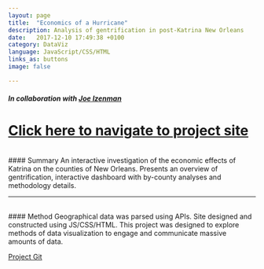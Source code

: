 ```yaml
---
layout: page
title:  "Economics of a Hurricane"
description: Analysis of gentrification in post-Katrina New Orleans
date:   2017-12-10 17:49:38 +0100
category: DataViz
language: JavaScript/CSS/HTML
links_as: buttons
image: false

---
```

##### In collaboration with [Joe Izenman][joesite]
# [Click here to navigate to project site][Hurricane_site]  

<br>
<div></div>
#### Summary
An interactive investigation of the economic effects of Katrina on the counties of New Orleans. Presents an overview of gentrification, interactive dashboard with by-county analyses and methodology details.
<br>

----

<br>
#### Method
Geographical data was parsed using APIs. Site designed and constructed using JS/CSS/HTML. This project was designed to explore methods of data visualization to engage and communicate massive amounts of data.

[Project Git][Hurricane_github]

[joesite]: [https://bigdatalittledata.net/]
[Hurricane_site]: http://people.ischool.berkeley.edu/~cswavola/Economics%20of%20a%20Hurricaine/d3/index.html
[Hurricane_github]: https://github.com/cswavola/hurricane-gentrification
